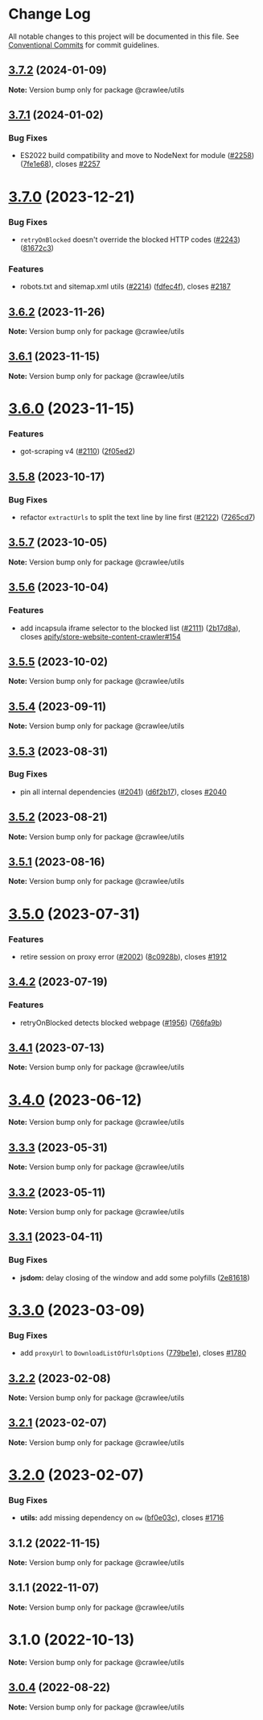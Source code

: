 # Change Log

All notable changes to this project will be documented in this file.
See [Conventional Commits](https://conventionalcommits.org) for commit guidelines.

## [3.7.2](https://github.com/apify/crawlee/compare/v3.7.1...v3.7.2) (2024-01-09)

**Note:** Version bump only for package @crawlee/utils





## [3.7.1](https://github.com/apify/crawlee/compare/v3.7.0...v3.7.1) (2024-01-02)


### Bug Fixes

* ES2022 build compatibility and move to NodeNext for module ([#2258](https://github.com/apify/crawlee/issues/2258)) ([7fe1e68](https://github.com/apify/crawlee/commit/7fe1e685904660c8446aafdf739fd1212684b48c)), closes [#2257](https://github.com/apify/crawlee/issues/2257)





# [3.7.0](https://github.com/apify/crawlee/compare/v3.6.2...v3.7.0) (2023-12-21)


### Bug Fixes

* `retryOnBlocked` doesn't override the blocked HTTP codes ([#2243](https://github.com/apify/crawlee/issues/2243)) ([81672c3](https://github.com/apify/crawlee/commit/81672c3d1db1dcdcffb868de5740addff82cf112))


### Features

* robots.txt and sitemap.xml utils ([#2214](https://github.com/apify/crawlee/issues/2214)) ([fdfec4f](https://github.com/apify/crawlee/commit/fdfec4f4d0a0f925b49015d2d63932c4a82555ba)), closes [#2187](https://github.com/apify/crawlee/issues/2187)





## [3.6.2](https://github.com/apify/crawlee/compare/v3.6.1...v3.6.2) (2023-11-26)

**Note:** Version bump only for package @crawlee/utils





## [3.6.1](https://github.com/apify/crawlee/compare/v3.6.0...v3.6.1) (2023-11-15)

**Note:** Version bump only for package @crawlee/utils





# [3.6.0](https://github.com/apify/crawlee/compare/v3.5.8...v3.6.0) (2023-11-15)


### Features

* got-scraping v4 ([#2110](https://github.com/apify/crawlee/issues/2110)) ([2f05ed2](https://github.com/apify/crawlee/commit/2f05ed22b203f688095300400bb0e6d03a03283c))





## [3.5.8](https://github.com/apify/crawlee/compare/v3.5.7...v3.5.8) (2023-10-17)


### Bug Fixes

* refactor `extractUrls` to split the text line by line first ([#2122](https://github.com/apify/crawlee/issues/2122)) ([7265cd7](https://github.com/apify/crawlee/commit/7265cd7148bb4889d60434d671f153387fb5a4dd))





## [3.5.7](https://github.com/apify/crawlee/compare/v3.5.6...v3.5.7) (2023-10-05)

**Note:** Version bump only for package @crawlee/utils





## [3.5.6](https://github.com/apify/crawlee/compare/v3.5.5...v3.5.6) (2023-10-04)


### Features

* add incapsula iframe selector to the blocked list ([#2111](https://github.com/apify/crawlee/issues/2111)) ([2b17d8a](https://github.com/apify/crawlee/commit/2b17d8a797dec2824a0063792aa7bd3fce8dccae)), closes [apify/store-website-content-crawler#154](https://github.com/apify/store-website-content-crawler/issues/154)





## [3.5.5](https://github.com/apify/crawlee/compare/v3.5.4...v3.5.5) (2023-10-02)

**Note:** Version bump only for package @crawlee/utils





## [3.5.4](https://github.com/apify/crawlee/compare/v3.5.3...v3.5.4) (2023-09-11)

**Note:** Version bump only for package @crawlee/utils





## [3.5.3](https://github.com/apify/crawlee/compare/v3.5.2...v3.5.3) (2023-08-31)


### Bug Fixes

* pin all internal dependencies ([#2041](https://github.com/apify/crawlee/issues/2041)) ([d6f2b17](https://github.com/apify/crawlee/commit/d6f2b172d4a6776137c7893ca798d5b4a9408e79)), closes [#2040](https://github.com/apify/crawlee/issues/2040)





## [3.5.2](https://github.com/apify/crawlee/compare/v3.5.1...v3.5.2) (2023-08-21)

**Note:** Version bump only for package @crawlee/utils





## [3.5.1](https://github.com/apify/crawlee/compare/v3.5.0...v3.5.1) (2023-08-16)

**Note:** Version bump only for package @crawlee/utils





# [3.5.0](https://github.com/apify/crawlee/compare/v3.4.2...v3.5.0) (2023-07-31)


### Features

* retire session on proxy error ([#2002](https://github.com/apify/crawlee/issues/2002)) ([8c0928b](https://github.com/apify/crawlee/commit/8c0928b24ceabefc454f8114ac30a27023709010)), closes [#1912](https://github.com/apify/crawlee/issues/1912)





## [3.4.2](https://github.com/apify/crawlee/compare/v3.4.1...v3.4.2) (2023-07-19)


### Features

* retryOnBlocked detects blocked webpage ([#1956](https://github.com/apify/crawlee/issues/1956)) ([766fa9b](https://github.com/apify/crawlee/commit/766fa9b88029e9243a7427075384c1abe85c70c8))





## [3.4.1](https://github.com/apify/crawlee/compare/v3.4.0...v3.4.1) (2023-07-13)

**Note:** Version bump only for package @crawlee/utils





# [3.4.0](https://github.com/apify/crawlee/compare/v3.3.3...v3.4.0) (2023-06-12)

**Note:** Version bump only for package @crawlee/utils





## [3.3.3](https://github.com/apify/crawlee/compare/v3.3.2...v3.3.3) (2023-05-31)

**Note:** Version bump only for package @crawlee/utils





## [3.3.2](https://github.com/apify/crawlee/compare/v3.3.1...v3.3.2) (2023-05-11)

**Note:** Version bump only for package @crawlee/utils





## [3.3.1](https://github.com/apify/crawlee/compare/v3.3.0...v3.3.1) (2023-04-11)


### Bug Fixes

* **jsdom:** delay closing of the window and add some polyfills ([2e81618](https://github.com/apify/crawlee/commit/2e81618afb5f3890495e3e5fcfa037eb3319edc9))





# [3.3.0](https://github.com/apify/crawlee/compare/v3.2.2...v3.3.0) (2023-03-09)


### Bug Fixes

* add `proxyUrl` to `DownloadListOfUrlsOptions` ([779be1e](https://github.com/apify/crawlee/commit/779be1e4f29dff191d02e623eefb1bd5650c14ad)), closes [#1780](https://github.com/apify/crawlee/issues/1780)





## [3.2.2](https://github.com/apify/crawlee/compare/v3.2.1...v3.2.2) (2023-02-08)

**Note:** Version bump only for package @crawlee/utils





## [3.2.1](https://github.com/apify/crawlee/compare/v3.2.0...v3.2.1) (2023-02-07)

**Note:** Version bump only for package @crawlee/utils





# [3.2.0](https://github.com/apify/crawlee/compare/v3.1.4...v3.2.0) (2023-02-07)


### Bug Fixes

* **utils:** add missing dependency on `ow` ([bf0e03c](https://github.com/apify/crawlee/commit/bf0e03cc6ddc103c9337de5cd8dce9bc86c369a3)), closes [#1716](https://github.com/apify/crawlee/issues/1716)





## 3.1.2 (2022-11-15)

**Note:** Version bump only for package @crawlee/utils





## 3.1.1 (2022-11-07)

**Note:** Version bump only for package @crawlee/utils





# 3.1.0 (2022-10-13)

**Note:** Version bump only for package @crawlee/utils





## [3.0.4](https://github.com/apify/crawlee/compare/v3.0.3...v3.0.4) (2022-08-22)

**Note:** Version bump only for package @crawlee/utils
